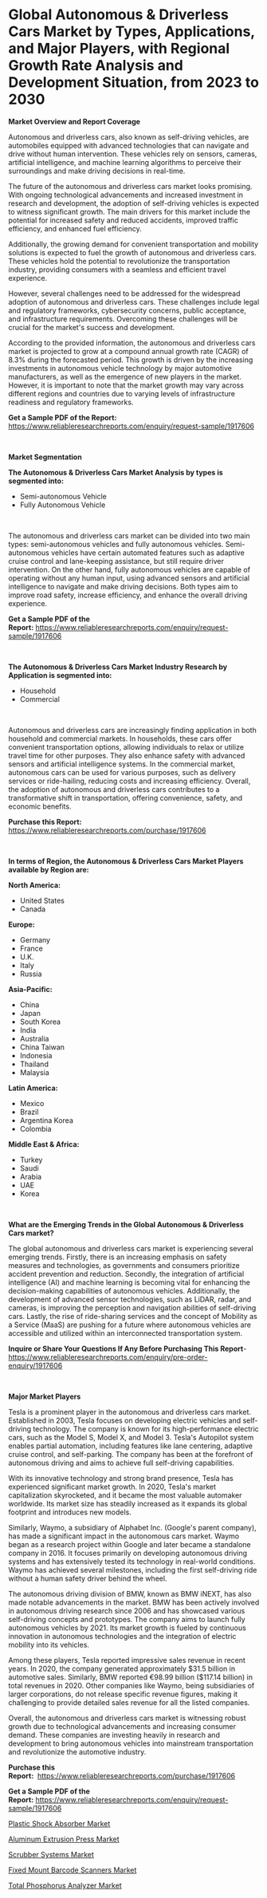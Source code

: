 <p><h1>Global Autonomous & Driverless Cars Market by Types, Applications, and Major Players, with Regional Growth Rate Analysis and Development Situation, from 2023 to 2030</h1></p><p><strong>Market Overview and Report Coverage</strong></p>
<p><p>Autonomous and driverless cars, also known as self-driving vehicles, are automobiles equipped with advanced technologies that can navigate and drive without human intervention. These vehicles rely on sensors, cameras, artificial intelligence, and machine learning algorithms to perceive their surroundings and make driving decisions in real-time.</p><p>The future of the autonomous and driverless cars market looks promising. With ongoing technological advancements and increased investment in research and development, the adoption of self-driving vehicles is expected to witness significant growth. The main drivers for this market include the potential for increased safety and reduced accidents, improved traffic efficiency, and enhanced fuel efficiency.</p><p>Additionally, the growing demand for convenient transportation and mobility solutions is expected to fuel the growth of autonomous and driverless cars. These vehicles hold the potential to revolutionize the transportation industry, providing consumers with a seamless and efficient travel experience.</p><p>However, several challenges need to be addressed for the widespread adoption of autonomous and driverless cars. These challenges include legal and regulatory frameworks, cybersecurity concerns, public acceptance, and infrastructure requirements. Overcoming these challenges will be crucial for the market's success and development.</p><p>According to the provided information, the autonomous and driverless cars market is projected to grow at a compound annual growth rate (CAGR) of 8.3% during the forecasted period. This growth is driven by the increasing investments in autonomous vehicle technology by major automotive manufacturers, as well as the emergence of new players in the market. However, it is important to note that the market growth may vary across different regions and countries due to varying levels of infrastructure readiness and regulatory frameworks.</p></p>
<p><strong>Get a Sample PDF of the Report:</strong> <a href="https://www.reliableresearchreports.com/enquiry/request-sample/1917606">https://www.reliableresearchreports.com/enquiry/request-sample/1917606</a></p>
<p>&nbsp;</p>
<p><strong>Market Segmentation</strong></p>
<p><strong>The Autonomous & Driverless Cars Market Analysis by types is segmented into:</strong></p>
<p><ul><li>Semi-autonomous Vehicle</li><li>Fully Autonomous Vehicle</li></ul></p>
<p>&nbsp;</p>
<p><p>The autonomous and driverless cars market can be divided into two main types: semi-autonomous vehicles and fully autonomous vehicles. Semi-autonomous vehicles have certain automated features such as adaptive cruise control and lane-keeping assistance, but still require driver intervention. On the other hand, fully autonomous vehicles are capable of operating without any human input, using advanced sensors and artificial intelligence to navigate and make driving decisions. Both types aim to improve road safety, increase efficiency, and enhance the overall driving experience.</p></p>
<p><strong>Get a Sample PDF of the Report:</strong>&nbsp;<a href="https://www.reliableresearchreports.com/enquiry/request-sample/1917606">https://www.reliableresearchreports.com/enquiry/request-sample/1917606</a></p>
<p>&nbsp;</p>
<p><strong>The Autonomous & Driverless Cars Market Industry Research by Application is segmented into:</strong></p>
<p><ul><li>Household</li><li>Commercial</li></ul></p>
<p>&nbsp;</p>
<p><p>Autonomous and driverless cars are increasingly finding application in both household and commercial markets. In households, these cars offer convenient transportation options, allowing individuals to relax or utilize travel time for other purposes. They also enhance safety with advanced sensors and artificial intelligence systems. In the commercial market, autonomous cars can be used for various purposes, such as delivery services or ride-hailing, reducing costs and increasing efficiency. Overall, the adoption of autonomous and driverless cars contributes to a transformative shift in transportation, offering convenience, safety, and economic benefits.</p></p>
<p><strong>Purchase this Report:</strong>&nbsp; <a href="https://www.reliableresearchreports.com/purchase/1917606">https://www.reliableresearchreports.com/purchase/1917606</a></p>
<p>&nbsp;</p>
<p><strong>In terms of Region, the Autonomous & Driverless Cars Market Players available by Region are:</strong></p>
<p>
    <p> <strong> North America: </strong>
        <ul>
            <li>United States</li>
            <li>Canada</li>
        </ul>
        </p> 
    <p> <strong> Europe: </strong>
        <ul>
            <li>Germany</li>
            <li>France</li>
            <li>U.K.</li>
            <li>Italy</li>
            <li>Russia</li>
        </ul>
        </p> 
    <p> <strong> Asia-Pacific: </strong>
        <ul>
            <li>China</li>
            <li>Japan</li>
            <li>South Korea</li>
            <li>India</li>
            <li>Australia</li>
            <li>China Taiwan</li>
            <li>Indonesia</li>
            <li>Thailand</li>
            <li>Malaysia</li>
        </ul>
        </p> 
    <p> <strong> Latin America: </strong>
        <ul>
            <li>Mexico</li>
            <li>Brazil</li>
            <li>Argentina Korea</li>
            <li>Colombia</li>
        </ul>
        </p> 
    <p> <strong> Middle East & Africa: </strong>
        <ul>
            <li>Turkey</li>
            <li>Saudi</li>
            <li>Arabia</li>
            <li>UAE</li>
            <li>Korea</li>
        </ul>
    </p>
    </p>
<p>&nbsp;</p>
<p><strong>What are the Emerging Trends in the Global Autonomous & Driverless Cars market?</strong></p>
<p><p>The global autonomous and driverless cars market is experiencing several emerging trends. Firstly, there is an increasing emphasis on safety measures and technologies, as governments and consumers prioritize accident prevention and reduction. Secondly, the integration of artificial intelligence (AI) and machine learning is becoming vital for enhancing the decision-making capabilities of autonomous vehicles. Additionally, the development of advanced sensor technologies, such as LiDAR, radar, and cameras, is improving the perception and navigation abilities of self-driving cars. Lastly, the rise of ride-sharing services and the concept of Mobility as a Service (MaaS) are pushing for a future where autonomous vehicles are accessible and utilized within an interconnected transportation system.</p></p>
<p><strong>Inquire or Share Your Questions If Any Before Purchasing This Report</strong>- <a href="https://www.reliableresearchreports.com/enquiry/pre-order-enquiry/1917606">https://www.reliableresearchreports.com/enquiry/pre-order-enquiry/1917606</a></p>
<p>&nbsp;</p>
<p><strong>Major Market Players</strong></p>
<p><p>Tesla is a prominent player in the autonomous and driverless cars market. Established in 2003, Tesla focuses on developing electric vehicles and self-driving technology. The company is known for its high-performance electric cars, such as the Model S, Model X, and Model 3. Tesla's Autopilot system enables partial automation, including features like lane centering, adaptive cruise control, and self-parking. The company has been at the forefront of autonomous driving and aims to achieve full self-driving capabilities.</p><p>With its innovative technology and strong brand presence, Tesla has experienced significant market growth. In 2020, Tesla's market capitalization skyrocketed, and it became the most valuable automaker worldwide. Its market size has steadily increased as it expands its global footprint and introduces new models.</p><p>Similarly, Waymo, a subsidiary of Alphabet Inc. (Google's parent company), has made a significant impact in the autonomous cars market. Waymo began as a research project within Google and later became a standalone company in 2016. It focuses primarily on developing autonomous driving systems and has extensively tested its technology in real-world conditions. Waymo has achieved several milestones, including the first self-driving ride without a human safety driver behind the wheel.</p><p>The autonomous driving division of BMW, known as BMW iNEXT, has also made notable advancements in the market. BMW has been actively involved in autonomous driving research since 2006 and has showcased various self-driving concepts and prototypes. The company aims to launch fully autonomous vehicles by 2021. Its market growth is fueled by continuous innovation in autonomous technologies and the integration of electric mobility into its vehicles.</p><p>Among these players, Tesla reported impressive sales revenue in recent years. In 2020, the company generated approximately $31.5 billion in automotive sales. Similarly, BMW reported €98.99 billion ($117.14 billion) in total revenues in 2020. Other companies like Waymo, being subsidiaries of larger corporations, do not release specific revenue figures, making it challenging to provide detailed sales revenue for all the listed companies.</p><p>Overall, the autonomous and driverless cars market is witnessing robust growth due to technological advancements and increasing consumer demand. These companies are investing heavily in research and development to bring autonomous vehicles into mainstream transportation and revolutionize the automotive industry.</p></p>
<p><strong>Purchase this Report:</strong>&nbsp;&nbsp;<a href="https://www.reliableresearchreports.com/purchase/1917606">https://www.reliableresearchreports.com/purchase/1917606</a></p>
<p></p>
<p><strong>Get a Sample PDF of the Report:</strong>&nbsp;<a href="https://www.reliableresearchreports.com/enquiry/request-sample/1917606">https://www.reliableresearchreports.com/enquiry/request-sample/1917606</a></p>
<p><p><a href="https://www.linkedin.com/pulse/plastic-shock-absorber-market-size-growth-forecast-from-2023-kn03e/">Plastic Shock Absorber Market</a></p><p><a href="https://medium.com/@judyhunter52/aluminum-extrusion-press-market-the-key-to-successful-business-strategy-forecast-till-2030-1c6e7f7a8d14">Aluminum Extrusion Press Market</a></p><p><a href="https://www.linkedin.com/pulse/scrubber-systems-market-research-report-unlocks-analysis-hijfe/">Scrubber Systems Market</a></p><p><a href="https://medium.com/@heatherhall44/fixed-mount-barcode-scanners-market-research-report-its-history-and-forecast-2023-to-2030-87494465bd52">Fixed Mount Barcode Scanners Market</a></p><p><a href="https://www.linkedin.com/pulse/total-phosphorus-analyzer-market-size-share-global-analysis-fggwe/">Total Phosphorus Analyzer Market</a></p></p>